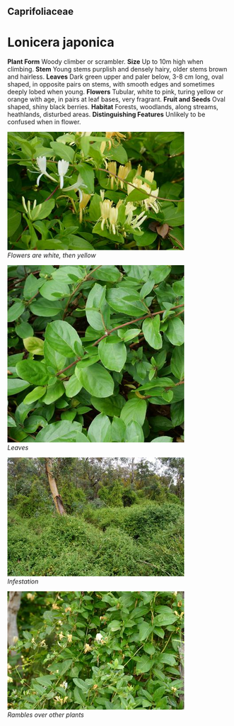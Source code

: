 ## Caprifoliaceae
# Lonicera japonica

**Plant Form** Woody climber or scrambler. **Size** Up to 10m high when climbing. **Stem** Young stems purplish and densely hairy, older stems brown and hairless. **Leaves** Dark green upper and paler below, 3-8 cm long, oval shaped, in opposite pairs on stems, with smooth edges and sometimes deeply lobed when young. **Flowers** Tubular, white to pink, turing yellow or orange with age, in pairs at leaf bases, very fragrant. **Fruit and Seeds** Oval shaped, shiny black berries. **Habitat** Forests, woodlands, along streams, heathlands, disturbed areas. **Distinguishing Features** Unlikely to be confused when in flower.


![Flowers are white, then yellow](8696_P6880843.jpg)  
 *Flowers are white, then yellow* 

![Leaves](74945_P1086701.jpg)  
 *Leaves* 

![Infestation](13224_ACTFC.jpg)  
 *Infestation* 

![Rambles over other plants](8707_P6880857.jpg)  
 *Rambles over other plants* 

